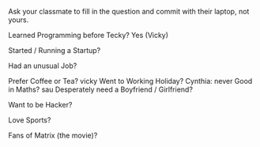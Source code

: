 Ask your classmate to fill in the question and commit with their laptop, not yours.

Learned Programming before Tecky? Yes (Vicky)

Started / Running a Startup?

Had an unusual Job?

Prefer Coffee or Tea?
vicky
Went to Working Holiday?
Cynthia: never
Good in Maths?
sau
Desperately need a Boyfriend / Girlfriend?

Want to be Hacker?

Love Sports?

Fans of Matrix (the movie)?